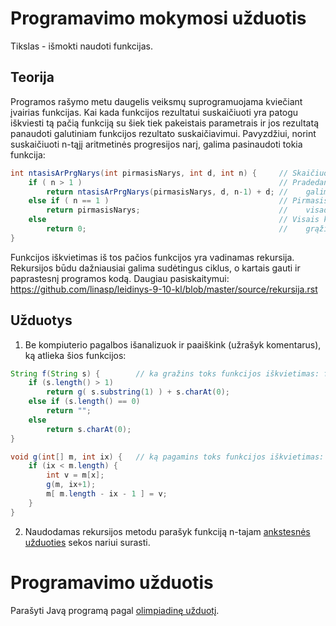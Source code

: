 
Programavimo mokymosi užduotis
========================
Tikslas - išmokti naudoti funkcijas.

Teorija
-------
Programos rašymo metu daugelis veiksmų suprogramuojama kviečiant įvairias funkcijas.
Kai kada funkcijos rezultatui suskaičiuoti yra patogu iškviesti tą pačią funkciją su šiek tiek
pakeistais parametrais ir jos rezultatą panaudoti galutiniam funkcijos rezultato suskaičiavimui.
Pavyzdžiui, norint suskaičiuoti n-tąjį aritmetinės progresijos narį, galima pasinaudoti tokia
funkcija:

```java
int ntasisArPrgNarys(int pirmasisNarys, int d, int n) {		// Skaičiuojame n-ąjį aritmetinės progresijos narį
	if ( n > 1 ) 											// Pradedant nuo antrojo, kiekvieną aritmetinė sprogresijos narį
		return ntasisArPrgNarys(pirmasisNarys, d, n-1) + d;	//    galima suskaičiuoti prie ankstesnio nario pridedant progresijos skirtumą d.
	else if ( n == 1 )										// Pirmasis narys
		return pirmasisNarys;								//    visada grąžinamas toks koks yra.
	else													// Visais kitais atvejais
		return 0;											//    grąžinamas 0.
}
```

Funkcijos iškvietimas iš tos pačios funkcijos yra vadinamas rekursija.
Rekursijos būdu dažniausiai galima sudėtingus ciklus, o kartais gauti ir paprastesnį programos kodą.
Daugiau pasiskaitymui: <https://github.com/linasp/leidinys-9-10-kl/blob/master/source/rekursija.rst>

Užduotys
--------
1. Be kompiuterio pagalbos išanalizuok ir paaiškink (užrašyk komentarus), ką atlieka šios funkcijos:
```java
String f(String s) {		// ka gražins toks funkcijos iškvietimas: f("sedek"); ?
	if (s.length() > 1)
		return g( s.substring(1) ) + s.charAt(0);
	else if (s.length() == 0)
		return "";
	else
		return s.charAt(0);
}

void g(int[] m, int ix) {	// ką pagamins toks funkcijos iškvietimas: g( new int[] {1, 2, 4, 4}, 1 ); ?
	if (ix < m.length) {
		int v = m[x];
		g(m, ix+1);
		m[ m.length - ix - 1 ] = v;
	}
}
```
2. Naudodamas rekursijos metodu parašyk funkciją n-tajam [ankstesnės užduoties](../step002/task.md) sekos nariui surasti.

Programavimo užduotis
=====================
Parašyti Javą programą pagal [olimpiadinę užduotį](task.md).
